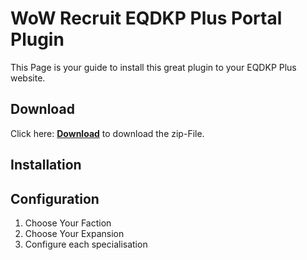 # WoW Recruit EQDKP Plus Portal Plugin

This Page is your guide to install this great plugin to your EQDKP Plus website.

## Download
Click here: [**Download**](https://github.com/Motrish/wowrecruit/raw/main/docs/wowrecruit.zip) to download the zip-File.

## Installation

## Configuration

1) Choose Your Faction
2) Choose Your Expansion
3) Configure each specialisation


